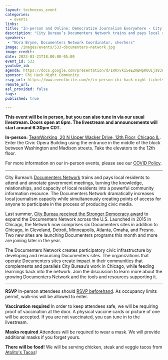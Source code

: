```yaml
---
layout: technexus_event
categories:
  - events
links: 
title: "In-person and Online: Democratize Journalism Everywhere - City Bureau’s Documenters Network"
description: "City Bureau’s Documenters Network trains and pays local residents to attend and annotate government meetings, turning the knowledge, relationships, and capacity of local residents into a powerful community information resource. The Documenters Network dramatically increases local journalism capacity while simultaneously creating points of access for anyone to participate in the process of producing civic media. Join the discussion to learn more about the growing Documenters Network and the tools and resources supporting it."
speakers:
 - "Nora Bryne, Documenters Network Coordinator, she/hers" 
image: /images/events/533-documenters-network.jpg
image_credit: 
date: 2023-03-21T18:00:00-05:00
event_id: 533
youtube_id: 
agenda: https://docs.google.com/presentation/d/1RKxvkI5eE2mBHpROUIjs83Aeh9-DnUATEUSDPDuCADc/edit#slide=id.g121c7120608_0_0
sponsor: Chi Hack Night Community
rsvp_url: https://www.eventbrite.com/e/in-person-chi-hack-night-tickets-207988107027
remote_url: 
asl_provided: false
tags:
published: true

---
```


**This event will be in person, but you can also tune in via our usual livestream. Doors open at 6pm. The livestream and announcements will start around 6:30pm CDT.**

**In-person:** <a href='https://www.google.com/maps/place/TechNexus+Venture+Collaborative/@41.8835673,-87.6394085,17z/data=!3m1!4b1!4m5!3m4!1s0x880e2d5be57f04c5:0xa87e47e177660090!8m2!3d41.8835673!4d-87.6372198'>TeamWorking, 20 N Upper Wacker Drive, 12th Floor, Chicago IL</a>. Enter the Civic Opera Building using the entrance in the middle of the block between Washington and Madison streets. Take the elevators to the 12th floor.

For more information on our in-person events, please see our [COVID Policy](/blog/2022/09/09/our-covid-19-policy.html). 

---

City Bureau’s [Documenters Network](https://www.documenters.org/) trains and pays local residents to attend and annotate government meetings, turning the knowledge, relationships, and capacity of local residents into a powerful community information resource. The Documenters Network dramatically increases local journalism capacity while simultaneously creating points of access for anyone to participate in the process of producing civic media. 


Last summer, [City Bureau received the Stronger Democracy award](https://www.citybureau.org/notebook/2022/7/7/city-bureau-receives-10-million-award-to-strengthen-democracy) to expand the Documenters Network across the U.S. Launched in 2015 in Chicago, the Network now comprises six Documenters sites in addition to Chicago, in Cleveland, Detroit, Minneapolis, Atlanta, Omaha, and Fresno. Two new sites are launching Documenters programs this month and more are joining later in the year.

The Documenters Network creates participatory civic infrastructure by developing and resourcing Documenters sites. The organizations that operate Documenters sites create impact in their communities that complements and parallels City Bureau’s work in Chicago, while feeding learnings back into the network. Join the discussion to learn more about the growing Documenters Network and the tools and resources supporting it. 

---

**RSVP** In-person attendees should [RSVP beforehand]({{page.rsvp_url}}). As occupancy limits permit, walk-ins will be allowed to enter.

**Vaccination required** In order to keep attendees safe, we will be requiring proof of vaccination at the door. A physical vaccine cards or picture of one will be accepted. If you are not vaccinated, you can tune in to the livestream.

**Masks required** Attendees will be required to wear a mask. We will provide additional masks if you forget yours.

**There will be food!** We will be serving chicken, steak and veggie tacos from [Atolito's Tacos](https://atolito.com/restaurant/625/Atolito)!
